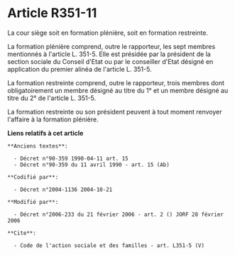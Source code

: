 # Article R351-11

La cour siège soit en formation plénière, soit en formation restreinte. 

La formation plénière comprend, outre le rapporteur, les sept membres mentionnés à l'article L. 351-5. Elle est présidée par
la président de la section sociale du Conseil d'Etat ou par le conseiller d'Etat désigné en application du premier alinéa de
l'article L. 351-5. 

La formation restreinte comprend, outre le rapporteur, trois membres dont obligatoirement un membre désigné au titre du 1° et
un membre désigné au titre du 2° de l'article L. 351-5. 

La formation restreinte ou son président peuvent à tout moment renvoyer l'affaire à la formation plénière.

**Liens relatifs à cet article**

	**Anciens textes**:

	  - Décret n°90-359 1990-04-11 art. 15
	  - Décret n°90-359 du 11 avril 1990 - art. 15 (Ab)

	**Codifié par**:

	  - Décret n°2004-1136 2004-10-21

	**Modifié par**:

	  - Décret n°2006-233 du 21 février 2006 - art. 2 () JORF 28 février 2006

	**Cite**:

	  - Code de l'action sociale et des familles - art. L351-5 (V)
